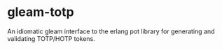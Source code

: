 # gleam-totp
An idiomatic gleam interface to the erlang pot library for generating and validating TOTP/HOTP tokens.
